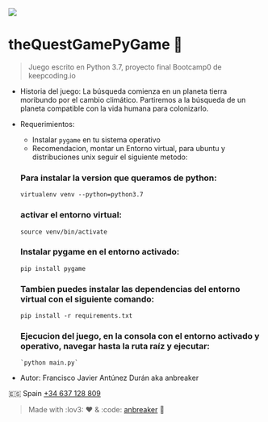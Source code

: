 ![](https://keepcoding.io/es/wp-content/uploads/sites/4/2018/02/KeepCoding-Logo-820x400.png)

# theQuestGamePyGame 🚀

> Juego escrito en Python 3.7, proyecto final Bootcamp0 de keepcoding.io

-   Historia del juego: La búsqueda comienza en un planeta tierra moribundo por el cambio
    climático. Partiremos a la búsqueda de un planeta compatible con la vida humana para
    colonizarlo.

-   Requerimientos:

    -   Instalar `pygame` en tu sistema operativo
    -   Recomendacion, montar un Entorno virtual, para ubuntu y distribuciones unix seguir el siguiente metodo:

    ### Para instalar la version que queramos de python:

        virtualenv venv --python=python3.7

    ### activar el entorno virtual:

        source venv/bin/activate

    ### Instalar pygame en el entorno activado:

        pip install pygame

    ### Tambien puedes instalar las dependencias del entorno virtual con el siguiente comando:

        pip install -r requirements.txt

    ### Ejecucion del juego, en la consola con el entorno activado y operativo, navegar hasta la ruta raíz y ejecutar:

        `python main.py`

-   Autor: Francisco Javier Antúnez Durán aka anbreaker

:es: Spain [+34 637 128 809](tel:+34637128809)

> Made with :lov3: ❤️ & :code: [anbreaker](https://github.com/anbreaker) 🚀
